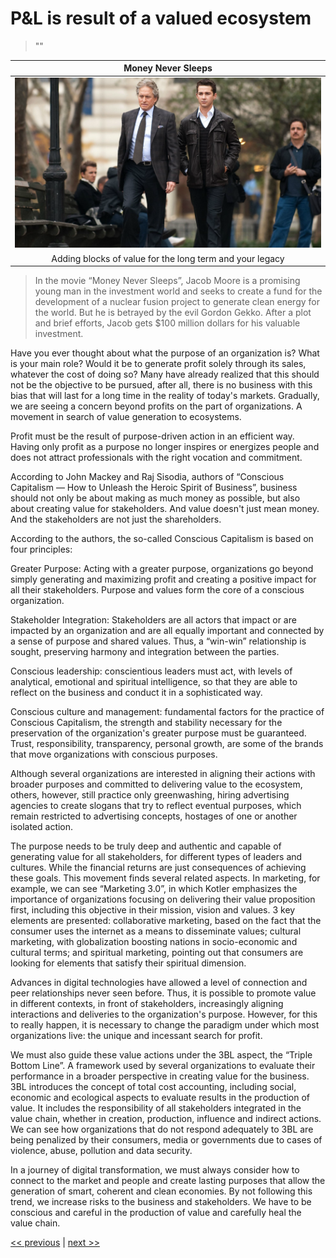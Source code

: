 # P&L is result of a valued ecosystem

>""

| Money Never Sleeps |
| :---: |
|![](../../images/pl_is_result_of_a_valued_ecosystem.png)|
|Adding blocks of value for the long term and your legacy|

>In the movie “Money Never Sleeps”, Jacob Moore is a promising young man in the investment world and seeks to create a fund for the development of a nuclear fusion project to generate clean energy for the world. But he is betrayed by the evil Gordon Gekko. After a plot and brief efforts, Jacob gets $100 million dollars for his valuable investment.

Have you ever thought about what the purpose of an organization is? What is your main role? Would it be to generate profit solely through its sales, whatever the cost of doing so? Many have already realized that this should not be the objective to be pursued, after all, there is no business with this bias that will last for a long time in the reality of today's markets. Gradually, we are seeing a concern beyond profits on the part of organizations. A movement in search of value generation to ecosystems.

Profit must be the result of purpose-driven action in an efficient way. Having only profit as a purpose no longer inspires or energizes people and does not attract professionals with the right vocation and commitment.

According to John Mackey and Raj Sisodia, authors of “Conscious Capitalism — How to Unleash the Heroic Spirit of Business”, business should not only be about making as much money as possible, but also about creating value for stakeholders. And value doesn't just mean money. And the stakeholders are not just the shareholders.

According to the authors, the so-called Conscious Capitalism is based on four principles:

Greater Purpose: Acting with a greater purpose, organizations go beyond simply generating and maximizing profit and creating a positive impact for all their stakeholders. Purpose and values ​​form the core of a conscious organization.

Stakeholder Integration: Stakeholders are all actors that impact or are impacted by an organization and are all equally important and connected by a sense of purpose and shared values. Thus, a “win-win” relationship is sought, preserving harmony and integration between the parties.

Conscious leadership: conscientious leaders must act, with levels of analytical, emotional and spiritual intelligence, so that they are able to reflect on the business and conduct it in a sophisticated way.

Conscious culture and management: fundamental factors for the practice of Conscious Capitalism, the strength and stability necessary for the preservation of the organization's greater purpose must be guaranteed. Trust, responsibility, transparency, personal growth, are some of the brands that move organizations with conscious purposes.

Although several organizations are interested in aligning their actions with broader purposes and committed to delivering value to the ecosystem, others, however, still practice only greenwashing, hiring advertising agencies to create slogans that try to reflect eventual purposes, which remain restricted to advertising concepts, hostages of one or another isolated action.

The purpose needs to be truly deep and authentic and capable of generating value for all stakeholders, for different types of leaders and cultures. While the financial returns are just consequences of achieving these goals. This movement finds several related aspects. In marketing, for example, we can see “Marketing 3.0”, in which Kotler emphasizes the importance of organizations focusing on delivering their value proposition first, including this objective in their mission, vision and values. 3 key elements are presented: collaborative marketing, based on the fact that the consumer uses the internet as a means to disseminate values; cultural marketing, with globalization boosting nations in socio-economic and cultural terms; and spiritual marketing, pointing out that consumers are looking for elements that satisfy their spiritual dimension.

Advances in digital technologies have allowed a level of connection and peer relationships never seen before. Thus, it is possible to promote value in different contexts, in front of stakeholders, increasingly aligning interactions and deliveries to the organization's purpose. However, for this to really happen, it is necessary to change the paradigm under which most organizations live: the unique and incessant search for profit.

We must also guide these value actions under the 3BL aspect, the “Triple Bottom Line”. A framework used by several organizations to evaluate their performance in a broader perspective in creating value for the business. 3BL introduces the concept of total cost accounting, including social, economic and ecological aspects to evaluate results in the production of value. It includes the responsibility of all stakeholders integrated in the value chain, whether in creation, production, influence and indirect actions. We can see how organizations that do not respond adequately to 3BL are being penalized by their consumers, media or governments due to cases of violence, abuse, pollution and data security.

In a journey of digital transformation, we must always consider how to connect to the market and people and create lasting purposes that allow the generation of smart, coherent and clean economies. By not following this trend, we increase risks to the business and stakeholders. We have to be conscious and careful in the production of value and carefully heal the value chain.

[<< previous](1-hacking_your_business.md) | [next >>](3-velocity_and_learning.md)

